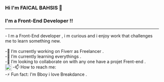 ### Hi I'm FAICAL BAHSIS 👋

### I'm a Front-End Developer !!

<hr>
- I m a Front-End developer , i m curious and i enjoy work that challenges me to learn something new.
<br/><br/>
-🔭 I’m currently working on  Fiverr as Freelancer .<br/>
-🌱 I’m currently learning everythings .<br/>
-👯 I’m looking to collaborate on with any one have a projet Frent-end .<br/>
-📫 How to reach me: <a href="https://twitter.com/bboyaitsi" target="_blank">
                    <img align="left" alt="Twitter" width="22px" src="https://cdn.jsdelivr.net/npm/simple-icons@v3/icons/twitter.svg" /><br/>
                    </a>
-⚡ Fun fact: I'm Bboy i love Breakdance .<br/>


